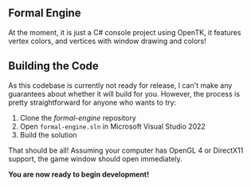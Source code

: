 ## Formal Engine

At the moment, it is just a C# console project using OpenTK, it features vertex colors, and vertices with window drawing and colors!

## Building the Code

As this codebase is currently not ready for release, I can't make any guarantees about whether it will build for you. However, the process is pretty straightforward for anyone who wants to try:

1. Clone the *formal-engine* repository
3. Open ```formal-engine.sln``` in Microsoft Visual Studio 2022
4. Build the solution

That should be all! Assuming your computer has OpenGL 4 or DirectX11 support, the game window should open immediately.

**You are now ready to begin development!**
